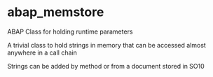 # abap_memstore
ABAP Class for holding runtime parameters

A trivial class to hold strings in memory that can be accessed almost anywhere in a call chain

Strings can be added by method or from a document stored in SO10
